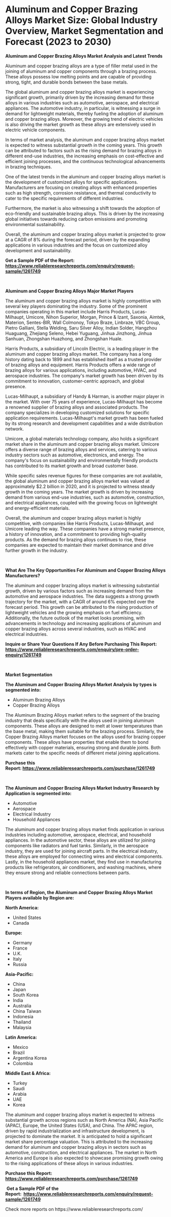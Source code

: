 <p><h1>Aluminum and Copper Brazing Alloys Market Size: Global Industry Overview, Market Segmentation and Forecast (2023 to 2030)</h1></p><p><strong>Aluminum and Copper Brazing Alloys Market Analysis and Latest Trends</strong></p>
<p><p>Aluminum and copper brazing alloys are a type of filler metal used in the joining of aluminum and copper components through a brazing process. These alloys possess low melting points and are capable of providing strong, tight, and durable bonds between the base metals.</p><p>The global aluminum and copper brazing alloys market is experiencing significant growth, primarily driven by the increasing demand for these alloys in various industries such as automotive, aerospace, and electrical appliances. The automotive industry, in particular, is witnessing a surge in demand for lightweight materials, thereby fueling the adoption of aluminum and copper brazing alloys. Moreover, the growing trend of electric vehicles is also driving the market growth as these alloys are extensively used in electric vehicle components.</p><p>In terms of market analysis, the aluminum and copper brazing alloys market is expected to witness substantial growth in the coming years. This growth can be attributed to factors such as the rising demand for brazing alloys in different end-use industries, the increasing emphasis on cost-effective and efficient joining processes, and the continuous technological advancements in brazing techniques.</p><p>One of the latest trends in the aluminum and copper brazing alloys market is the development of customized alloys for specific applications. Manufacturers are focusing on creating alloys with enhanced properties such as high strength, corrosion resistance, and thermal conductivity to cater to the specific requirements of different industries.</p><p>Furthermore, the market is also witnessing a shift towards the adoption of eco-friendly and sustainable brazing alloys. This is driven by the increasing global initiatives towards reducing carbon emissions and promoting environmental sustainability.</p><p>Overall, the aluminum and copper brazing alloys market is projected to grow at a CAGR of 8% during the forecast period, driven by the expanding applications in various industries and the focus on customized alloy development and sustainability.</p></p>
<p><strong>Get a Sample PDF of the Report:&nbsp; <a href="https://www.reliableresearchreports.com/enquiry/request-sample/1261749">https://www.reliableresearchreports.com/enquiry/request-sample/1261749</a></strong></p>
<p>&nbsp;</p>
<p><strong>Aluminum and Copper Brazing Alloys Major Market Players</strong></p>
<p><p>The aluminum and copper brazing alloys market is highly competitive with several key players dominating the industry. Some of the prominent companies operating in this market include Harris Products, Lucas-Milhaupt, Umicore, Nihon Superior, Morgan, Prince & Izant, Saxonia, Aimtek, Materion, Sentes-BIR, Wall Colmonoy, Tokyo Braze, Linbraze, VBC Group, Pietro Galliani, Stella Welding, Saru Silver Alloy, Indian Solder, Hangzhou Huaguang, Zhejiang Seleno, Hebei Yuguang, Jinhua Jinzhong, Jinhua Sanhuan, Zhongshan Huazhong, and Zhongshan Huale.</p><p>Harris Products, a subsidiary of Lincoln Electric, is a leading player in the aluminum and copper brazing alloys market. The company has a long history dating back to 1899 and has established itself as a trusted provider of brazing alloys and equipment. Harris Products offers a wide range of brazing alloys for various applications, including automotive, HVAC, and aerospace industries. The company's market growth has been driven by its commitment to innovation, customer-centric approach, and global presence.</p><p>Lucas-Milhaupt, a subsidiary of Handy & Harman, is another major player in the market. With over 75 years of experience, Lucas-Milhaupt has become a renowned supplier of brazing alloys and associated products. The company specializes in developing customized solutions for specific application requirements. Lucas-Milhaupt's market growth has been fueled by its strong research and development capabilities and a wide distribution network.</p><p>Umicore, a global materials technology company, also holds a significant market share in the aluminum and copper brazing alloys market. Umicore offers a diverse range of brazing alloys and services, catering to various industry sectors such as automotive, electronics, and energy. The company's focus on sustainability and environmentally friendly products has contributed to its market growth and broad customer base.</p><p>While specific sales revenue figures for these companies are not available, the global aluminum and copper brazing alloys market was valued at approximately $2.2 billion in 2020, and it is projected to witness steady growth in the coming years. The market growth is driven by increasing demand from various end-use industries, such as automotive, construction, and electrical appliances, coupled with the growing focus on lightweight and energy-efficient materials.</p><p>Overall, the aluminum and copper brazing alloys market is highly competitive, with companies like Harris Products, Lucas-Milhaupt, and Umicore leading the way. These companies have a strong market presence, a history of innovation, and a commitment to providing high-quality products. As the demand for brazing alloys continues to rise, these companies are expected to maintain their market dominance and drive further growth in the industry.</p></p>
<p>&nbsp;</p>
<p><strong>What Are The Key Opportunities For Aluminum and Copper Brazing Alloys Manufacturers?</strong></p>
<p><p>The aluminum and copper brazing alloys market is witnessing substantial growth, driven by various factors such as increasing demand from the automotive and aerospace industries. The data suggests a strong growth trajectory for the market, with a CAGR of around 6% expected over the forecast period. This growth can be attributed to the rising production of lightweight vehicles and the growing emphasis on fuel efficiency. Additionally, the future outlook of the market looks promising, with advancements in technology and increasing applications of aluminum and copper brazing alloys across several industries, such as HVAC and electrical industries.</p></p>
<p><strong>Inquire or Share Your Questions If Any Before Purchasing This Report: <a href="https://www.reliableresearchreports.com/enquiry/pre-order-enquiry/1261749">https://www.reliableresearchreports.com/enquiry/pre-order-enquiry/1261749</a></strong></p>
<p>&nbsp;</p>
<p><strong>Market Segmentation</strong></p>
<p><strong>The Aluminum and Copper Brazing Alloys Market Analysis by types is segmented into:</strong></p>
<p><ul><li>Aluminum Brazing Alloys</li><li>Copper Brazing Alloys</li></ul></p>
<p><p>The Aluminum Brazing Alloys market refers to the segment of the brazing industry that deals specifically with the alloys used in joining aluminum components. These alloys are designed to melt at lower temperatures than the base metal, making them suitable for the brazing process. Similarly, the Copper Brazing Alloys market focuses on the alloys used for brazing copper components. These alloys have properties that enable them to bond effectively with copper materials, ensuring strong and durable joints. Both markets cater to the specific needs of different metal joining applications.</p></p>
<p><strong>Purchase this Report:&nbsp;<a href="https://www.reliableresearchreports.com/purchase/1261749">https://www.reliableresearchreports.com/purchase/1261749</a></strong></p>
<p>&nbsp;</p>
<p><strong>The Aluminum and Copper Brazing Alloys Market Industry Research by Application is segmented into:</strong></p>
<p><ul><li>Automotive</li><li>Aerospace</li><li>Electrical Industry</li><li>Household Appliances</li></ul></p>
<p><p>The aluminum and copper brazing alloys market finds application in various industries including automotive, aerospace, electrical, and household appliances. In the automotive sector, these alloys are utilized for joining components like radiators and fuel tanks. Similarly, in the aerospace industry, they are used for joining aircraft parts. In the electrical industry, these alloys are employed for connecting wires and electrical components. Lastly, in the household appliances market, they find use in manufacturing products like refrigerators, air conditioners, and washing machines, where they ensure strong and reliable connections between parts.</p></p>
<p>&nbsp;</p>
<p><strong>In terms of Region, the Aluminum and Copper Brazing Alloys Market Players available by Region are:</strong></p>
<p>
    <p> <strong> North America: </strong>
        <ul>
            <li>United States</li>
            <li>Canada</li>
        </ul>
        </p> 
    <p> <strong> Europe: </strong>
        <ul>
            <li>Germany</li>
            <li>France</li>
            <li>U.K.</li>
            <li>Italy</li>
            <li>Russia</li>
        </ul>
        </p> 
    <p> <strong> Asia-Pacific: </strong>
        <ul>
            <li>China</li>
            <li>Japan</li>
            <li>South Korea</li>
            <li>India</li>
            <li>Australia</li>
            <li>China Taiwan</li>
            <li>Indonesia</li>
            <li>Thailand</li>
            <li>Malaysia</li>
        </ul>
        </p> 
    <p> <strong> Latin America: </strong>
        <ul>
            <li>Mexico</li>
            <li>Brazil</li>
            <li>Argentina Korea</li>
            <li>Colombia</li>
        </ul>
        </p> 
    <p> <strong> Middle East & Africa: </strong>
        <ul>
            <li>Turkey</li>
            <li>Saudi</li>
            <li>Arabia</li>
            <li>UAE</li>
            <li>Korea</li>
        </ul>
    </p>
    </p>
<p><p>The aluminum and copper brazing alloys market is expected to witness substantial growth across regions such as North America (NA), Asia Pacific (APAC), Europe, the United States (USA), and China. The APAC region, driven by rapid industrialization and infrastructure development, is projected to dominate the market. It is anticipated to hold a significant market share percentage valuation. This is attributed to the increasing demand for aluminum and copper brazing alloys in sectors such as automotive, construction, and electrical appliances. The market in North America and Europe is also expected to showcase promising growth owing to the rising applications of these alloys in various industries.</p></p>
<p><strong>Purchase this Report: <a href="https://www.reliableresearchreports.com/purchase/1261749">https://www.reliableresearchreports.com/purchase/1261749</a></strong></p>
<p>&nbsp;<strong>Get a Sample PDF of the Report:&nbsp;&nbsp;<a href="https://www.reliableresearchreports.com/enquiry/request-sample/1261749">https://www.reliableresearchreports.com/enquiry/request-sample/1261749</a></strong></p>
<p><strong></strong></p>
<p>Check more reports on https://www.reliableresearchreports.com/</p>